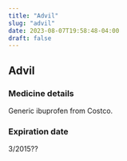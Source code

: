 ```yaml
---
title: "Advil"
slug: "advil"
date: 2023-08-07T19:58:48-04:00
draft: false
---
```


## Advil

### Medicine details
Generic ibuprofen from Costco.


### Expiration date
3/2015??